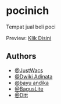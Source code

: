 # pocinich
Tempat jual beli poci

Preview: <a href="https://justwacs.github.io/pocinich/" target="_blank">Klik Disini</a>

## Authors

- [@JustWacs](https://www.github.com/JustWacs)
- [@Dwiki Adinata](https://github.com/dwikiadinata)
- [@bayu andika](https://github.com/bayuuandikaa)
- [@BagusLite](https://github.com/BagusLite)
- [@Ditt](https://github.com/Tr4nih)
